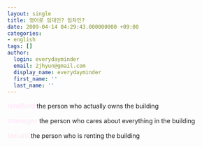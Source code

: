 ```yaml
---
layout: single
title: 영어로 임대인? 임차인?
date: 2009-04-14 04:29:43.000000000 +09:00
categories:
- english
tags: []
author:
  login: everydayminder
  email: 2jhyun@gmail.com
  display_name: everydayminder
  first_name: ''
  last_name: ''
---
```

<strong><font color="#ffeaf8"><span style="font-size:12pt;">landlord</span> </font>
</strong>the person who actually owns the building

<strong><font color="#ffeaf8"><span style="font-size:12pt;">manager</span></font></strong>
the person who cares about everything in the building

<strong><font color="#ffeaf8"><span style="font-size:12pt;">tenant</span> 
</font></strong>the person who is renting the building


